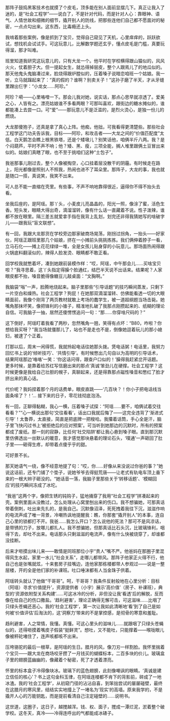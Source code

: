 那阵子鼓捣黑客技术也就摸了个皮毛，顶多能在别人面前显摆几下。真正让我入了迷的，是“社会工程学”——说白了，不是针对代码，而是针对人心：靠眼神、语气、人情世故和细微的细节，撬开别人的防线，把那些连他们自己都不愿面对的秘密，一点点勾出来。这东西，比毒瘾还上头。

我啃着那些案例，像是抓到了宝贝，觉得自己窥见了天机，心里痒痒的，跃跃欲试，想找机会试试手。可这玩意儿，比解数学题还玄乎，懂点皮毛是门槛，真要玩得溜，那才叫难。

班里知道我研究这玩意儿的，只有大龙一个。他平时在学校横得跟山猫似的，风风火火，仗着胆子大。但一提起女生，就怂得掉层皮，整个人跟焉儿了的地瓜似的。那天他鬼头鬼脑凑过来，脸烧得跟炉膛似的，压着嗓子说暗恋咱班一个姑娘。我一听，立马就蹿起来了：“真的假的？谁啊？别卖关子！”这孙子磨了半天，才从牙缝里蹭出仨字：“小龙女……阿珍。”

阿珍？嗬——心里咯噔一下。那会儿我对她，说实话，那点心思早就凉透了。爱美之心，人皆有之。漂亮姑娘谁不多看两眼？可那叫喜欢，跟街边的糖水摊似的，谁都能凑上去尝一口。可“爱”——那玩意儿不是泛滥的，是烈火烫心，是独一份儿的燃烧。

大龙那傻狍子，还真是拿了真心上阵。他痴，他拙，可我看得更清楚些。那些社会工程学这门功夫告诉我，目标——阿珍，和攻击者——大龙之间的“价值匹配度”太低。白天鹅怎会瞧上根黑铁塔，还是个矮墩儿？别笑话他，咱俩半斤八两。我？是个闷葫芦，平时不声不响；他？矮、黑、瘦，三项全能，搁人堆里跟俩土豆冒出来似的。姑娘们真瞎了眼，也不至于挑咱们这种“土包子”。

我爸那事儿刚过去，整个人像被掏空，心口挂着层没散干的阴霾。有时候走在路上，阳光都像是照别人不照我，热闹也进不了耳朵里。那阵子，大龙的事，我也就是随口一搭，真说笑，我笑不出来。

可人总不能一直缩在壳里。有些事，不声不响地靠得很近，逼得你不得不抬头去看。

坐我后座的，是阿瑶。那丫头，小麦皮儿亮晶晶的，阳光一照，像涂了蜜，活色生香。短头发，眼睛大得出奇，滴溜溜转，像有什么话一直藏着不说。性子泼辣，谁都不放在眼里。隔三差五就爱拿手指在我背上乱划，划完还非得我猜她写的啥破字儿——跟我玩“盲文联想”。

有一回，我跟大龙那货在学校旁边那家破商场晃荡，刚拐过拐角，一抬头——好家伙，阿瑶正跟班里那几个姑娘，挤在一小摊前头挑挑拣拣。我们俩伸着脖子一看，立马石化——摊上花花绿绿一堆，全是女孩儿贴身穿的小玩意儿。那场面热闹得跟火锅底料翻滚似的，辣得人脸发烫、眼睛都不敢正看。

回学校我就憋着坏，凑到她跟前装模作样：“哎，阿瑶，中午那会儿……买啥宝贝啦？”我寻思着，这丫头指定得臊个脸通红，结巴半天说不出话来。结果呢？人家眼皮都不抬，嗓音脆得像糖豆儿敲桌面：“文胸啊。”

我脑袋“嗡”一声，脸腾地烧起来。脑子里那些“引导话题”的技巧瞬间蒸发，只剩下一片空白和燥热。社会工程学？狗屁！在她那双滴溜溜转、仿佛能看透一切的大眼睛面前，我像个刚背了两页教材就敢上考场的蠢学生，被一道超纲题当场击毙。她嘴角那抹坏笑，像把锋利的小锥子，精准地扎破了我那点刚攒起来的、纸糊的理论自信。可我脑子一抽，居然还傻愣愣追问一句：“那……你穿啥尺码的？”

这下倒好，阿瑶盯着我看了两秒，忽然嘴角一翘，笑得有点坏：“B80，咋啦？你想给我买呀？”我当场就僵那儿了，站也不是走也不是，倒像她逗着玩儿的那小媳妇，被逮了个正着。

打那以后，周末一闲得慌，我就拎起电话往她那头拨。煲电话粥！电话里，我努力回忆书上说的‘倾听技巧’、‘共情引导’。有时候憋出几句自以为高明的引导话术，结果阿瑶那边‘咯咯’一笑：‘你这话问得，跟查户口似的！’臊得我赶紧岔开话题。更多时候，是靠着给苏红写信磨出来的那点‘真诚’笨劲儿在硬撑。社会工程学？这时候更像是我给自己壮胆的幌子，真聊起来，还是得靠那点磁性嗓音和憋红了脸才挤出来的真心话。

代价呢？我妈捏着那个月的话费单，眼皮直跳——‘几百块？！你小子把电话线当面条嗦了？！’... 接下来的日子，零花钱彻底泡汤。

有一回，正聊得黏糊，我心一横，压着嗓子试探：“阿瑶……要不，咱俩试着交往看看？”“心一横说出那句‘交往看看’，话出口我就后悔了——这完全违背了‘渐进式引导’！太鲁莽，太直接，简直是把底牌一把梭哈。我攥着话筒，手心全是汗，脑子里飞快闪过书上‘被拒绝后的应对预案’。可当听到她那边的沉默时，所有的预案都成了废纸。那一刻的寂静，比任何‘社交陷阱’都让我心悬到嗓子眼。直到那沉默里仿佛透出一丝默认的暖意，我才感觉那块悬着的理论石头，‘噗通’一声砸回了肚子里——砸得生疼，却带着点傻乎乎的甜。

可好景不长。

那天她语气一绕，像不经意地提了句：“哎，你……好像从来没说过你爸的事？”她说这话前，还专门铺了个垫子，说她爷爷去得挺荒唐——让老式有轨电车顶上垂下来的一根大辫子砸没的。“她话音一落，我脑子里那些关于‘转移话题’、‘模糊回应’的技巧瞬间冻成了冰坨。

“我爸”这两个字，像把生锈的钝钩子，猛地捅穿了我用“社会工程学”拼凑起来的壳。案例里面从没教过，怎么处理从心窝里刨出来的伤口。我不想骗她，可那真话带着倒刺，吐出来先扎的，是我自己。沉默像沼泽，死死拽着我往下沉，滋滋作响的电流声成了唯一背景，冷嘲热讽地提醒我：瞧，你那套“撬开别人”的本事，连自己心里的锁都打不开。我爸……我怎么开口？怎么说他的死法？那可不是风凉话，是带锈的刀子，放哪儿都扎人。我不想骗她，但那真话比石头沉，比玻璃锋利，咽得下去，却吐不出来。电话那头只剩滋滋的电流声，像有什么快被烧穿了，却谁都没挂断。

后来才咂摸出味儿来——敢情是同班那位小宇“贵人”嘴不严。他爸妈在那圈子里混得风生水起，家里一水儿“社会关系”，走哪儿都带风。那阵子他家正火得不行，他自己也是张嘴就炫，十来套房子挂嘴边，连他家那栋楼都带人参观过——说是一整层楼，开的全是他们家的补课班。吐口唾沫都有人当金珠子供着。

阿瑶转头就认了他做“干哥哥”。呵，干哥哥？我条件反射般地在心里分析：目标（阿瑶）寻求‘价值提升’，资源提供者（小宇）展示‘高价值’（房子、补课班），典型的‘资源依附型关系构建’……可这冰冷的分析，非但没让我‘看透’后的解脱，反而像在给自己的伤口撒盐。‘趋利避害’，理论正确得无懈可击，可这滋味……比咽了只绿头苍蝇还恶心。我的‘社会工程学’，第一次让我如此清晰地‘看’到了自己是如何被‘价值评估’后淘汰的，这‘洞察力’带来的不是掌控感，是彻骨的寒意和羞耻。

趋利避害，人之常情，我懂。真懂。可这心里头的滋味儿……就跟咽了只绿头苍蝇似的，还得咂摸着嘴皮子假装“挺鲜灵”。想吐，又不能吐，只能撑着——喉咙眼儿像被秤砣堵住了，连声咳都咳不出来。

压垮骆驼的最后一根草，是阿瑶的生日。腊月的风，像刀刃一样割脸。我怀里揣着个宝贝——跟大龙在商场咬牙攒了一月钱买的蝴蝶标本，二百多块的价儿。玻璃盒子里的翅膀蓝幽幽的，像藏着个秘密，死了才透着漂亮。

怀里的标本盒子冷得像块冰。玻璃下的蓝色翅膀，此刻像嘲讽的眼睛。‘真诚是建立信任的核心’？书上这句金科玉律，在阿瑶连楼都不肯下的背影前，碎成了一地冰渣。我的‘社会工程学’，从初窥门径的沾沾自喜，到笨拙尝试的屡屡碰壁，最终在这腊月的寒风里，结结实实地撞上了一堵名为‘现实’的高墙。原来我学的，不是撬开人心的万能钥匙，而是提前看清自己注定碰壁的……说明书。

这世道，这圈子，这日子，越搅越浑。钱、权、面子，搅成一潭烂泥，淤着整个破学校。这冬天，真冷——冷得连呼出的气都能成冰碴子。